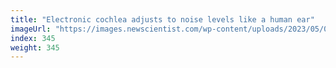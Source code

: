 ```yaml
---
title: "Electronic cochlea adjusts to noise levels like a human ear"
imageUrl: "https://images.newscientist.com/wp-content/uploads/2023/05/04135839/SEI_154550580.jpg?width=788"
index: 345
weight: 345
---
```

